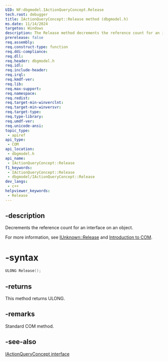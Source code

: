 ```yaml
---
UID: NF:dbgmodel.IActionQueryConcept.Release
tech.root: debugger
title: IActionQueryConcept::Release method (dbgmodel.h)
ms.date: 11/14/2024
targetos: Windows
description: The Release method decrements the reference count for an interface on an object. This method belongs to the IActionQueryConcept interface.
prerelease: false
req.assembly: 
req.construct-type: function
req.ddi-compliance: 
req.dll: 
req.header: dbgmodel.h
req.idl: 
req.include-header: 
req.irql: 
req.kmdf-ver: 
req.lib: 
req.max-support: 
req.namespace: 
req.redist: 
req.target-min-winverclnt: 
req.target-min-winversvr: 
req.target-type: 
req.type-library: 
req.umdf-ver: 
req.unicode-ansi: 
topic_type:
 - apiref
api_type:
 - COM
api_location:
 - dbgmodel.h
api_name:
 - IActionQueryConcept::Release
f1_keywords:
 - IActionQueryConcept::Release
 - dbgmodel/IActionQueryConcept::Release
dev_langs:
 - c++
helpviewer_keywords:
 - Release
---
```


## -description

Decrements the reference count for an interface on an object. 

For more information, see [IUnknown::Release](/windows/win32/api/unknwn/nf-unknwn-iunknown-release) and [Introduction to COM](/cpp/atl/introduction-to-com).

# -syntax

```cpp
ULONG Release();
```

## -returns

This method returns ULONG.

## -remarks

Standard COM method.

## -see-also

[IActionQueryConcept interface](nn-dbgmodel-iactionqueryconcept.md)

